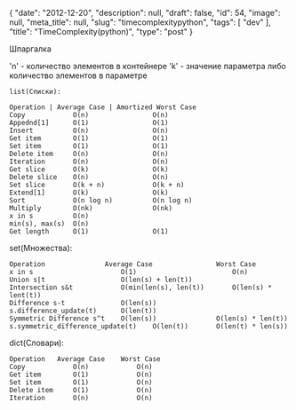 {
    "date": "2012-12-20",
    "description": null,
    "draft": false,
    "id": 54,
    "image": null,
    "meta_title": null,
    "slug": "timecomplexitypython",
    "tags": [
        "dev"
    ],
    "title": "TimeComplexity(python)",
    "type": "post"
}



Шпаргалка
 
'n' - количество элементов в контейнере
'k' - значение параметра либо количество элементов в параметре
 

    list(Списки):

	Operation | Average Case | Amortized Worst Case
    Copy 	        O(n)				O(n)
    Appednd[1]		O(1)				O(1)
    Insert 			O(n) 				O(n)
    Get item 		O(1) 				O(1)
    Set item 		O(1) 				O(1)
    Delete item 	O(n) 				O(n)
    Iteration 		O(n) 				O(n)
    Get slice 		O(k) 				O(k)
    Delete slice 	O(n) 				O(n)
    Set slice 		O(k + n) 			O(k + n)
    Extend[1] 		O(k) 				O(k)
    Sort 			O(n log n) 			O(n log n)
    Multiply 		O(nk) 				O(nk)
    x in s 			O(n) 	 
    min(s), max(s) 	O(n) 	 
    Get length 		O(1) 				O(1)
 

set(Множества):

    Operation 				Average Case 				Worst Case
    x in s 	 					O(1) 						O(n) 
    Union s|t 					O(len(s) + len(t))  	 
    Intersection s&t  			O(min(len(s), len(t))  		O(len(s) * lent(t)) 
    Difference s-t  			O(len(s))  	 
    s.difference_update(t)  	O(len(t))  	 
    Symmetric Difference s^t  	O(len(s))  				O(len(s) * len(t)) 
    s.symmetric_difference_update(t)  	O(len(t))  		O(len(t) * len(s))

dict(Словари):

    Operation 	Average Case 	Worst Case
    Copy 			O(n) 			O(n)
    Get item 		O(1) 			O(n)
    Set item 		O(1) 			O(n)
    Delete item 	O(1) 			O(n)
    Iteration 		O(n) 			O(n)
 
